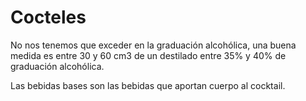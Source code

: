 # Cocteles

No nos tenemos que exceder en la graduación alcohólica, una buena medida es entre 30 y 60 cm3 de un destilado entre 35% y 40% de graduación alcohólica.

Las bebidas bases son las bebidas que aportan cuerpo al cocktail.
